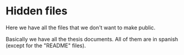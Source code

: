 # Hidden files

Here we have all the files that we don't want to make public.

Basically we have all the thesis documents. All of them are in spanish (except for the "README" files).
